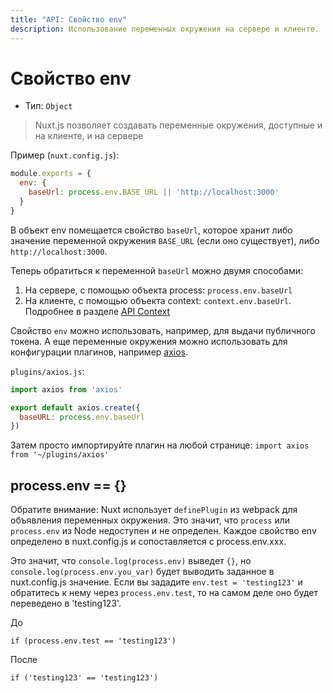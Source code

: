 ```yaml
---
title: "API: Свойство env"
description: Использование переменных окружения на сервере и клиенте.
---
```


# Свойство env

- Тип: `Object`

> Nuxt.js позволяет создавать переменные окружения, доступные и на клиенте, и на сервере

Пример (`nuxt.config.js`):

```js
module.exports = {
  env: {
    baseUrl: process.env.BASE_URL || 'http://localhost:3000'
  }
}
```

В объект env помещается свойство `baseUrl`, которое хранит либо значение переменной окружения `BASE_URL` (если оно существует), либо `http://localhost:3000`.

Теперь обратиться к переменной `baseUrl` можно двумя способами:

1. На сервере, с помощью объекта process: `process.env.baseUrl`
2. На клиенте, с помощью объекта context: `context.env.baseUrl`. Подробнее в разделе [API Context](/api/context)


Свойство `env` можно использовать, например, для выдачи публичного токена.
А еще переменные окружения можно использовать для конфигурации плагинов, например [axios](https://github.com/axios/axios).

`plugins/axios.js`:
```js
import axios from 'axios'

export default axios.create({
  baseURL: process.env.baseUrl
})
```

Затем просто импортируйте плагин на любой странице: `import axios from '~/plugins/axios'`

## process.env == {}

Обратите внимание: Nuxt  использует `definePlugin` из webpack для объявления переменных окружения. Это значит, что `process` или `process.env` из Node недоступен и не определен. Каждое свойство env определено в nuxt.config.js и сопоставляется с process.env.xxx.

Это значит, что  `console.log(process.env)`  выведет `{}`, но `console.log(process.env.you_var)`  будет выводить заданное в nuxt.config.js значение. Если вы зададите `env.test = 'testing123'` и обратитесь к нему через `process.env.test`, то на самом деле оно будет переведено в  'testing123'.



До
```
if (process.env.test == 'testing123')
```

После
```
if ('testing123' == 'testing123')
```
